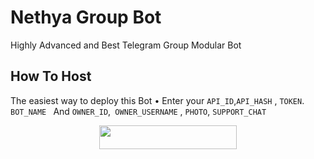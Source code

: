 # Nethya Group Bot
Highly Advanced and Best Telegram Group Modular Bot

## How To Host
The easiest way to deploy this Bot
• Enter your ```API_ID```,```API_HASH``` , ```TOKEN```. ```BOT_NAME ```  And ```OWNER_ID```,```
OWNER_USERNAME``` , ```PHOTO```, ```SUPPORT_CHAT```
<p align="center"><a href="https://heroku.com/deploy?template=https://github.com/TheLogicalGuy/NethyaGroupManagerBot"> <img src="https://img.shields.io/badge/Deploy%20To%20Heroku-black?style=for-the-badge&logo=heroku" width="220" height="38.45"/></a></p>
